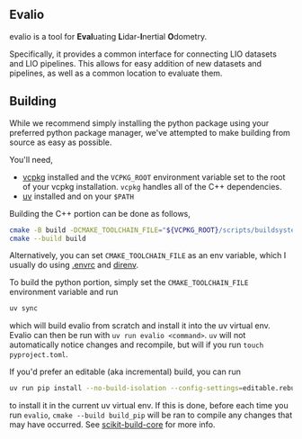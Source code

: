 ## Evalio

evalio is a tool for **Eval**uating **L**idar-**I**nertial **O**dometry.

Specifically, it provides a common interface for connecting LIO datasets and LIO pipelines. This allows for easy addition of new datasets and pipelines, as well as a common location to evaluate them.

## Building

While we recommend simply installing the python package using your preferred python package manager, we've attempted to make building from source as easy as possible.

You'll need,
- [vcpkg](https://vcpkg.io/en/) installed and the `VCPKG_ROOT` environment variable set to the root of your vcpkg installation. `vcpkg` handles all of the C++ dependencies.
- [uv](https://github.com/astral-sh/uv) installed and on your `$PATH`

Building the C++ portion can be done as follows,
```bash
cmake -B build -DCMAKE_TOOLCHAIN_FILE="${VCPKG_ROOT}/scripts/buildsystems/vcpkg.cmake"
cmake --build build 
```

Alternatively, you can set `CMAKE_TOOLCHAIN_FILE` as an env variable, which I usually do using [.envrc](.envrc) and [direnv](https://github.com/direnv/direnv).

To build the python portion, simply set the `CMAKE_TOOLCHAIN_FILE` environment variable and run 
```bash
uv sync
```
which will build evalio from scratch and install it into the uv virtual env. Evalio can then be run with `uv run evalio <command>`. `uv` will not automatically notice changes and recompile, but will if  you run `touch pyproject.toml`. 

If you'd prefer an editable (aka incremental) build, you can run
```bash
uv run pip install --no-build-isolation --config-settings=editable.rebuild=true -Cbuild-dir=build_pip -ve .
```
to install it in the current uv virtual env. If this is done, before each time you run `evalio`, `cmake --build build_pip` will be ran to compile any changes that may have occurred. See [scikit-build-core](https://scikit-build-core.readthedocs.io/en/latest/configuration.html#editable-installs) for more info.